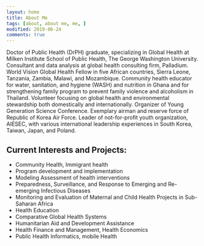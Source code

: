 ```yaml
---
layout: home
title: About Me
tags: [about, about me, me, ]
modified: 2019-06-24
comments: true
---
```


Doctor of Public Health (DrPH) graduate, specializing in Global Health at Milken Institute School of Public Health, The George Washington University. Consultant and data analysis at global health consulting firm, Palladium. World Vision Global Health Fellow in five African countries, Sierra Leone, Tanzania, Zambia, Malawi, and Mozambique. Community health educator for water, sanitation, and hygiene (WASH) and nutrition in Ghana and for strengthening family program to prevent family violence and alcoholism in Thailand. Volunteer focusing on global health and environmental stewardship both domestically and internationally. Organizer of Young Generation Science Conference. Exemplary airman and reserve force of Republic of Korea Air Force. Leader of not-for-profit youth organization, AIESEC, with various international leadership experiences in South Korea, Taiwan, Japan, and Poland.

## Current Interests and Projects:

* Community Health, Immigrant health
* Program development and implementation
* Modeling Assessment of health interventions
* Preparedness, Surveillance, and Response to Emerging and Re-emerging Infectious Diseases
* Monitoring and Evaluation of Maternal and Child Health Projects in Sub-Saharan Africa
* Health Education
* Comparative Global Health Systems
* Humanitarian Aid and Development Assistance
* Health Finance and Management, Health Economics
* Public Health Informatics, mobile Health
